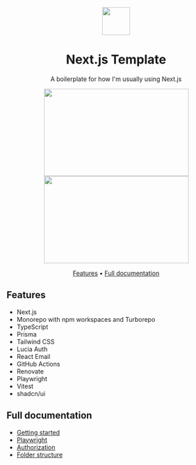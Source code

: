 <div align="center">
  <img src="https://github.com/simonknittel/nextjs-template/blob/main/docs/logo_rounded.png?raw=true" width="64" height="64">
  <h1 align="center">Next.js Template</h1>
</div>

<p align="center">A boilerplate for how I'm usually using Next.js</p>

<div align="center">
  <a href="https://github.com/simonknittel/nextjs-template/blob/main/docs/screenshot-login.png" style="display: block;">
    <img src="https://github.com/simonknittel/nextjs-template/blob/main/docs/screenshot-login.png?raw=true" height="200" width="333">
  </a>

  <a href="https://github.com/simonknittel/nextjs-template/blob/main/docs/screenshot-user-details.png" style="display: block;">
    <img src="https://github.com/simonknittel/nextjs-template/blob/main/docs/screenshot-user-details.png?raw=true" height="200" width="333">
  </a>
</div>

<p align="center">
  <a href="#features">Features</a> • <a href="#full-documentation">Full documentation</a>
</p>

## Features

- Next.js
- Monorepo with npm workspaces and Turborepo
- TypeScript
- Prisma
- Tailwind CSS
- Lucia Auth
- React Email
- GitHub Actions
- Renovate
- Playwright
- Vitest
- shadcn/ui

## Full documentation

- [Getting started](./docs/getting-started.md)
- [Playwright](./docs/playwright.md)
- [Authorization](./docs/authorization.md)
- [Folder structure](./docs/folder-structure.md)
